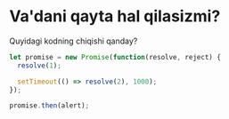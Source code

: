 
# Va'dani qayta hal qilasizmi?


Quyidagi kodning chiqishi qanday?

```js
let promise = new Promise(function(resolve, reject) {
  resolve(1);

  setTimeout(() => resolve(2), 1000);
});

promise.then(alert);
```
